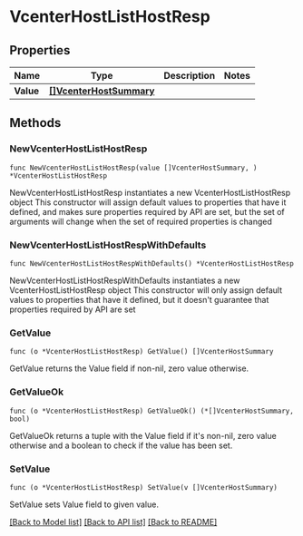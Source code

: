 # VcenterHostListHostResp

## Properties

Name | Type | Description | Notes
------------ | ------------- | ------------- | -------------
**Value** | [**[]VcenterHostSummary**](VcenterHostSummary.md) |  | 

## Methods

### NewVcenterHostListHostResp

`func NewVcenterHostListHostResp(value []VcenterHostSummary, ) *VcenterHostListHostResp`

NewVcenterHostListHostResp instantiates a new VcenterHostListHostResp object
This constructor will assign default values to properties that have it defined,
and makes sure properties required by API are set, but the set of arguments
will change when the set of required properties is changed

### NewVcenterHostListHostRespWithDefaults

`func NewVcenterHostListHostRespWithDefaults() *VcenterHostListHostResp`

NewVcenterHostListHostRespWithDefaults instantiates a new VcenterHostListHostResp object
This constructor will only assign default values to properties that have it defined,
but it doesn't guarantee that properties required by API are set

### GetValue

`func (o *VcenterHostListHostResp) GetValue() []VcenterHostSummary`

GetValue returns the Value field if non-nil, zero value otherwise.

### GetValueOk

`func (o *VcenterHostListHostResp) GetValueOk() (*[]VcenterHostSummary, bool)`

GetValueOk returns a tuple with the Value field if it's non-nil, zero value otherwise
and a boolean to check if the value has been set.

### SetValue

`func (o *VcenterHostListHostResp) SetValue(v []VcenterHostSummary)`

SetValue sets Value field to given value.



[[Back to Model list]](../README.md#documentation-for-models) [[Back to API list]](../README.md#documentation-for-api-endpoints) [[Back to README]](../README.md)


